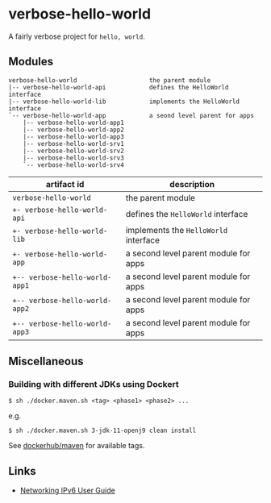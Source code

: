 # verbose-hello-world

A fairly verbose project for `hello, world`.

## Modules

```
verbose-hello-world                    the parent module
|-- verbose-hello-world-api            defines the HelloWorld interface
|-- verbose-hello-world-lib            implements the HelloWorld interface
`-- verbose-hello-world-app            a seond level parent for apps
    |-- verbose-hello-world-app1
    |-- verbose-hello-world-app2
    |-- verbose-hello-world-app3
    |-- verbose-hello-world-srv1
    |-- verbose-hello-world-srv2
    |-- verbose-hello-world-srv3
    `-- verbose-hello-world-srv4
```

| artifact id                    | description                           |
|--------------------------------|---------------------------------------|
| `verbose-hello-world`          | the parent module                     |
| `+- verbose-hello-world-api`   | defines the `HelloWorld` interface    |
| `+- verbose-hello-world-lib`   | implements the `HelloWorld` interface |
| `+- verbose-hello-world-app`   | a second level parent module for apps |
| `+-- verbose-hello-world-app1` | a second level parent module for apps |
| `+-- verbose-hello-world-app2` | a second level parent module for apps |
| `+-- verbose-hello-world-app3` | a second level parent module for apps |

## Miscellaneous

### Building with different JDKs using Dockert

```shell script
$ sh ./docker.maven.sh <tag> <phase1> <phase2> ...
```

e.g.

```shell script
$ sh ./docker.maven.sh 3-jdk-11-openj9 clean install
```

See [dockerhub/maven](https://hub.docker.com/_/maven) for available tags.

## Links

* [Networking IPv6 User Guide](https://docs.oracle.com/javase/8/docs/technotes/guides/net/ipv6_guide/)
